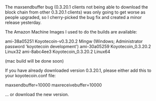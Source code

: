 The maxsendbuffer bug (0.3.20.1 clients not being able to download the block chain from other 0.3.20.1 clients) was only going to get
worse as people upgraded, so I cherry-picked the bug fix and created a minor release yesterday.

The Amazon Machine Images I used to do the builds are available:

  ami-38a05251   Koyotecoin-v0.3.20.2 Mingw    (Windows; Administrator password 'koyotecoin development')
  ami-30a05259   Koyotecoin_0.3.20.2 Linux32
  ami-8abc4ee3   Koyotecoin_0.3.20.2 Linux64

(mac build will be done soon)

If you have already downloaded version 0.3.20.1, please either add this to your koyotecoin.conf file:

  maxsendbuffer=10000
  maxreceivebuffer=10000

... or download the new version.
